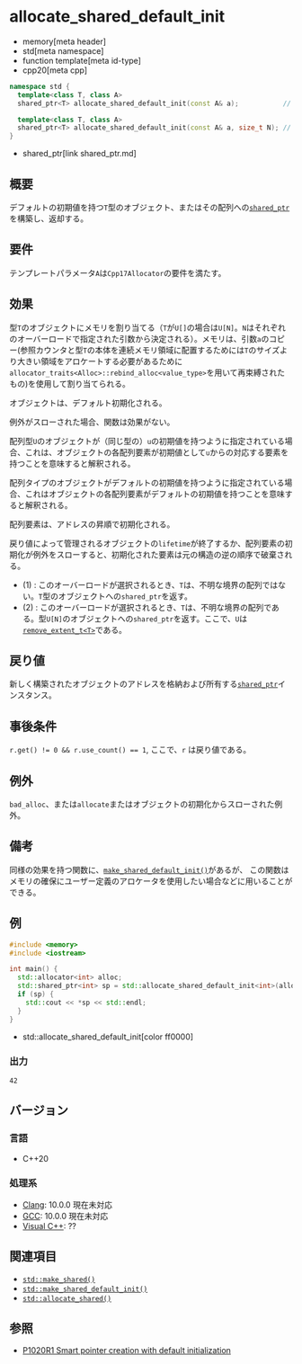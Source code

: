 # allocate_shared_default_init
* memory[meta header]
* std[meta namespace]
* function template[meta id-type]
* cpp20[meta cpp]

```cpp
namespace std {
  template<class T, class A>
  shared_ptr<T> allocate_shared_default_init(const A& a);           // (1)

  template<class T, class A>
  shared_ptr<T> allocate_shared_default_init(const A& a, size_t N); // (2)
}
```
* shared_ptr[link shared_ptr.md]

## 概要
デフォルトの初期値を持つ`T`型のオブジェクト、またはその配列への[`shared_ptr`](shared_ptr.md)を構築し、返却する。


## 要件
テンプレートパラメータ`A`は`Cpp17Allocator`の要件を満たす。


## 効果
型`T`のオブジェクトにメモリを割り当てる（`T`が`U[]`の場合は`U[N]`。`N`はそれぞれのオーバーロードで指定された引数から決定される）。メモリは、引数`a`のコピー(参照カウンタと型`T`の本体を連続メモリ領域に配置するためには`T`のサイズより大きい領域をアロケートする必要があるために`allocator_traits<Alloc>::rebind_alloc<value_type>`を用いて再束縛されたもの)を使用して割り当てられる。

オブジェクトは、デフォルト初期化される。

例外がスローされた場合、関数は効果がない。

配列型`U`のオブジェクトが（同じ型の）`u`の初期値を持つように指定されている場合、これは、オブジェクトの各配列要素が初期値として`u`からの対応する要素を持つことを意味すると解釈される。

配列タイプのオブジェクトがデフォルトの初期値を持つように指定されている場合、これはオブジェクトの各配列要素がデフォルトの初期値を持つことを意味すると解釈される。

配列要素は、アドレスの昇順で初期化される。

戻り値によって管理されるオブジェクトの`lifetime`が終了するか、配列要素の初期化が例外をスローすると、初期化された要素は元の構造の逆の順序で破棄される。

- (1) : このオーバーロードが選択されるとき、`T`は、不明な境界の配列ではない。`T`型のオブジェクトへの`shared_ptr`を返す。
- (2) : このオーバーロードが選択されるとき、`T`は、不明な境界の配列である。型`U[N]`のオブジェクトへの`shared_ptr`を返す。ここで、`U`は[`remove_extent_t<T>`](/reference/type_traits/remove_extent.md)である。

## 戻り値
新しく構築されたオブジェクトのアドレスを格納および所有する[`shared_ptr`](shared_ptr.md)インスタンス。


## 事後条件
`r.get() != 0 && r.use_count() == 1`, ここで、`r` は戻り値である。


## 例外
`bad_alloc`、または`allocate`またはオブジェクトの初期化からスローされた例外。


## 備考
同様の効果を持つ関数に、[`make_shared_default_init()`](make_shared_default_init.md)があるが、
この関数はメモリの確保にユーザー定義のアロケータを使用したい場合などに用いることができる。


## 例
```cpp example
#include <memory>
#include <iostream>

int main() {
  std::allocator<int> alloc;
  std::shared_ptr<int> sp = std::allocate_shared_default_init<int>(alloc);
  if (sp) {
    std::cout << *sp << std::endl;
  }
}
```
* std::allocate_shared_default_init[color ff0000]

### 出力
```
42
```


## バージョン
### 言語
- C++20

### 処理系
- [Clang](/implementation.md#clang): 10.0.0 現在未対応
- [GCC](/implementation.md#gcc): 10.0.0 現在未対応
- [Visual C++](/implementation.md#visual_cpp): ??


## 関連項目
- [`std::make_shared()`](make_shared.md)
- [`std::make_shared_default_init()`](make_shared_default_init.md)
- [`std::allocate_shared()`](allocate_shared.md)


## 参照
- [P1020R1 Smart pointer creation with default initialization](http://www.open-std.org/jtc1/sc22/wg21/docs/papers/2018/p1020r1.html)
